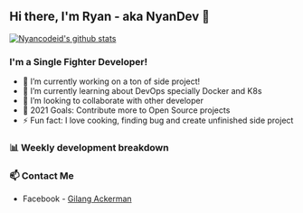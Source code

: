 ## Hi there, I'm Ryan - aka NyanDev 👋

[![Nyancodeid's github stats](https://github-readme-stats.vercel.app/api?username=gilangkan)](https://github.com/gilangkan/gilangkan)

### I'm a Single Fighter Developer!
- 🔭 I’m currently working on a ton of side project!
- 🌱 I’m currently learning about DevOps specially Docker and K8s
- 👯 I’m looking to collaborate with other developer
- 🥅 2021 Goals: Contribute more to Open Source projects
- ⚡ Fun fact: I love cooking, finding bug and create unfinished side project 

### 📊 Weekly development breakdown

<!--START_SECTION:waka-->
<!--END_SECTION:waka-->

### 📫 Contact Me
- Facebook - [Gilang Ackerman](https://www.facebook.com/iputra.py)
